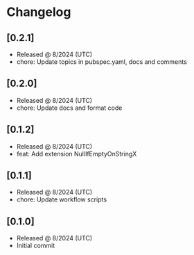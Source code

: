 # Changelog

## [0.2.1]

- Released @ 8/2024 (UTC)
- chore: Update topics in pubspec.yaml, docs and comments

## [0.2.0]

- Released @ 8/2024 (UTC)
- chore: Update docs and format code

## [0.1.2]

- Released @ 8/2024 (UTC)
- feat: Add extension NullIfEmptyOnStringX

## [0.1.1]

- Released @ 8/2024 (UTC)
- chore: Update workflow scripts

## [0.1.0]

- Released @ 8/2024 (UTC)
- Initial commit
